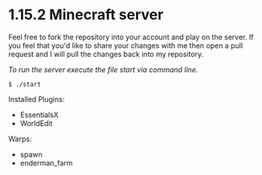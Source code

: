 # 1.15.2 Minecraft server 

Feel free to fork the repository into your account and play on the server. If you feel that you'd like to share your changes with me then open a pull request and I will pull the changes back into my repository.

*To run the server execute the file start via command line.*

```
$ ./start
```

Installed Plugins:
* EssentialsX
* WorldEdit

Warps:
* spawn
* enderman_farm

